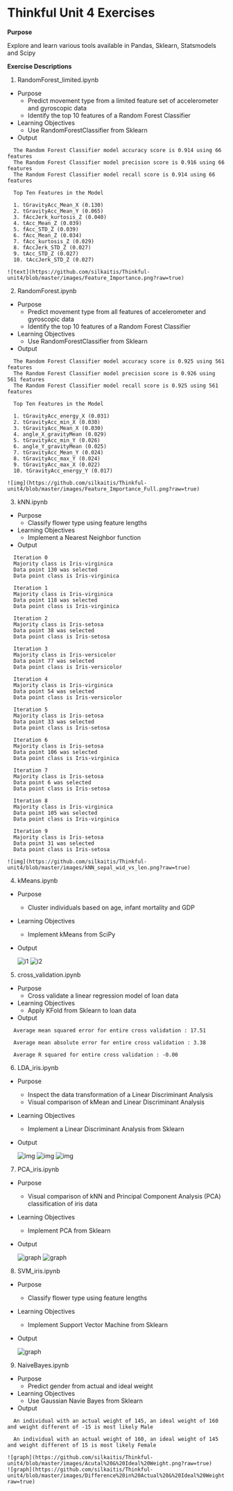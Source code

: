 # Thinkful Unit 4 Exercises

**Purpose**

Explore and learn various tools available in Pandas, Sklearn, Statsmodels and Scipy

**Exercise Descriptions**

1. RandomForest_limited.ipynb
  * Purpose
    * Predict movement type from a limited feature set of accelerometer and gyroscopic data
    * Identify the top 10 features of a Random Forest Classifier
  * Learning Objectives
    * Use RandomForestClassifier from Sklearn
  * Output
  ```
    The Random Forest Classifier model accuracy score is 0.914 using 66 features
    The Random Forest Classifier model precision score is 0.916 using 66 features
    The Random Forest Classifier model recall score is 0.914 using 66 features

    Top Ten Features in the Model

    1. tGravityAcc_Mean_X (0.130)
    2. tGravityAcc_Mean_Y (0.065)
    3. fAccJerk_kurtosis_Z (0.040)
    4. tAcc_Mean_Z (0.039)
    5. fAcc_STD_Z (0.039)
    6. fAcc_Mean_Z (0.034)
    7. fAcc_kurtosis_Z (0.029)
    8. fAccJerk_STD_Z (0.027)
    9. tAcc_STD_Z (0.027)
    10. tAccJerk_STD_Z (0.027)
  ```
    ![text](https://github.com/silkaitis/Thinkful-unit4/blob/master/images/Feature_Importance.png?raw=true)
2. RandomForest.ipynb
  * Purpose
    * Predict movement type from all features of accelerometer and gyroscopic data
    * Identify the top 10 features of a Random Forest Classifier
  * Learning Objectives
    * Use RandomForestClassifier from Sklearn
  * Output
  ```
    The Random Forest Classifier model accuracy score is 0.925 using 561 features
    The Random Forest Classifier model precision score is 0.926 using 561 features
    The Random Forest Classifier model recall score is 0.925 using 561 features

    Top Ten Features in the Model

    1. tGravityAcc_energy_X (0.031)
    2. tGravityAcc_min_X (0.030)
    3. tGravityAcc_Mean_X (0.030)
    4. angle_X_gravityMean (0.029)
    5. tGravityAcc_min_Y (0.026)
    6. angle_Y_gravityMean (0.025)
    7. tGravityAcc_Mean_Y (0.024)
    8. tGravityAcc_max_Y (0.024)
    9. tGravityAcc_max_X (0.022)
    10. tGravityAcc_energy_Y (0.017)
  ```
    ![img](https://github.com/silkaitis/Thinkful-unit4/blob/master/images/Feature_Importance_Full.png?raw=true)
3. kNN.ipynb
  * Purpose
    * Classify flower type using feature lengths
  * Learning Objectives
    * Implement a Nearest Neighbor function
  * Output
  ```
    Iteration 0
    Majority class is Iris-virginica
    Data point 130 was selected
    Data point class is Iris-virginica

    Iteration 1
    Majority class is Iris-virginica
    Data point 118 was selected
    Data point class is Iris-virginica

    Iteration 2
    Majority class is Iris-setosa
    Data point 38 was selected
    Data point class is Iris-setosa

    Iteration 3
    Majority class is Iris-versicolor
    Data point 77 was selected
    Data point class is Iris-versicolor

    Iteration 4
    Majority class is Iris-virginica
    Data point 54 was selected
    Data point class is Iris-versicolor

    Iteration 5
    Majority class is Iris-setosa
    Data point 33 was selected
    Data point class is Iris-setosa

    Iteration 6
    Majority class is Iris-setosa
    Data point 106 was selected
    Data point class is Iris-virginica

    Iteration 7
    Majority class is Iris-setosa
    Data point 6 was selected
    Data point class is Iris-setosa

    Iteration 8
    Majority class is Iris-virginica
    Data point 105 was selected
    Data point class is Iris-virginica

    Iteration 9
    Majority class is Iris-setosa
    Data point 31 was selected
    Data point class is Iris-setosa
  ```
    ![img](https://github.com/silkaitis/Thinkful-unit4/blob/master/images/kNN_sepal_wid_vs_len.png?raw=true)
4. kMeans.ipynb
  * Purpose
    * Cluster individuals based on age, infant mortality and GDP
  * Learning Objectives
    * Implement kMeans from SciPy
  * Output
  
    ![i1](https://github.com/silkaitis/Thinkful-unit4/blob/master/images/GDPperCapita.png?raw=true)
    ![i2](https://github.com/silkaitis/Thinkful-unit4/blob/master/images/Average%20within-cluster%20sum%20of%20squares.png?raw=true)
5. cross_validation.ipynb
  * Purpose
    * Cross validate a linear regression model of loan data
  * Learning Objectives
    * Apply KFold from Sklearn to loan data
  * Output
  ```
    Average mean squared error for entire cross validation : 17.51

    Average mean absolute error for entire cross validation : 3.38

    Average R squared for entire cross validation : -0.00
  ```
6. LDA_iris.ipynb
  * Purpose
    * Inspect the data transformation of a Linear Discriminant Analysis
    * Visual comparison of kMean and Linear Discriminant Analysis
  * Learning Objectives
    * Implement a Linear Discriminant Analysis from Sklearn
  * Output
  
    ![img](https://github.com/silkaitis/Thinkful-unit4/blob/master/images/Iris%20dataset%20-%20raw.png?raw=true)
    ![img](https://github.com/silkaitis/Thinkful-unit4/blob/master/images/Iris%20dataset%20-%20LDA.png?raw=true)
    ![img](https://github.com/silkaitis/Thinkful-unit4/blob/master/images/Iris%20dataset%20-%20LDA%20kMeans.png?raw=true)
7. PCA_iris.ipynb
  * Purpose
    * Visual comparison of kNN and Principal Component Analysis (PCA) classification of iris data
  * Learning Objectives
    * Implement PCA from Sklearn
  * Output
  
    ![graph](https://github.com/silkaitis/Thinkful-unit4/blob/master/images/Iris%20dataset%20-%20PCA.png?raw=true)
    ![graph](https://github.com/silkaitis/Thinkful-unit4/blob/master/images/Iris%20dataset%20-%20kNN.png?raw=true)
8. SVM_iris.ipynb
  * Purpose
    * Classify flower type using feature lengths
  * Learning Objectives
    * Implement Support Vector Machine from Sklearn
  * Output
  
    ![graph](https://github.com/silkaitis/Thinkful-unit4/blob/master/images/Iris%20-%20SVM.png?raw=true)
9. NaiveBayes.ipynb
  * Purpose
    * Predict gender from actual and ideal weight
  * Learning Objectives
    * Use Gaussian Navie Bayes from Sklearn
  * Output
  ```
    An individual with an actual weight of 145, an ideal weight of 160 and weight different of -15 is most likely Male

    An individual with an actual weight of 160, an ideal weight of 145 and weight different of 15 is most likely Female
  ```
    ![graph](https://github.com/silkaitis/Thinkful-unit4/blob/master/images/Acutal%20&%20Ideal%20Weight.png?raw=true)  
    ![graph](https://github.com/silkaitis/Thinkful-unit4/blob/master/images/Difference%20in%20Actual%20&%20Ideal%20Weight.png?raw=true)
